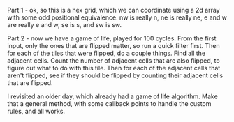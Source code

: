 Part 1 - ok, so this is a hex grid, which we can coordinate using a 2d array with some odd positional equivalence.  nw is really n, ne is really ne, e and w are really e and w, se is s, and sw is sw.  

Part 2 - now we have a game of life, played for 100 cycles.  From the first input, only the ones that are flipped matter, so run a quick filter first.  Then for each of the tiles that were flipped, do a couple things.  Find all the adjacent cells.  Count the number of adjacent cells that are also flipped, to figure out what to do with this tile.  Then for each of the adjacent cells that aren't flipped, see if they should be flipped by counting their adjacent cells that are flipped.  

I revisited an older day, which already had a game of life algorithm.  Make that a general method, with some callback points to handle the custom rules, and all works.